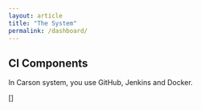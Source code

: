 ```yaml
---
layout: article
title: "The System"
permalink: /dashboard/
---
```


## CI Components

In Carson system, you use GitHub, Jenkins and Docker.

[]

